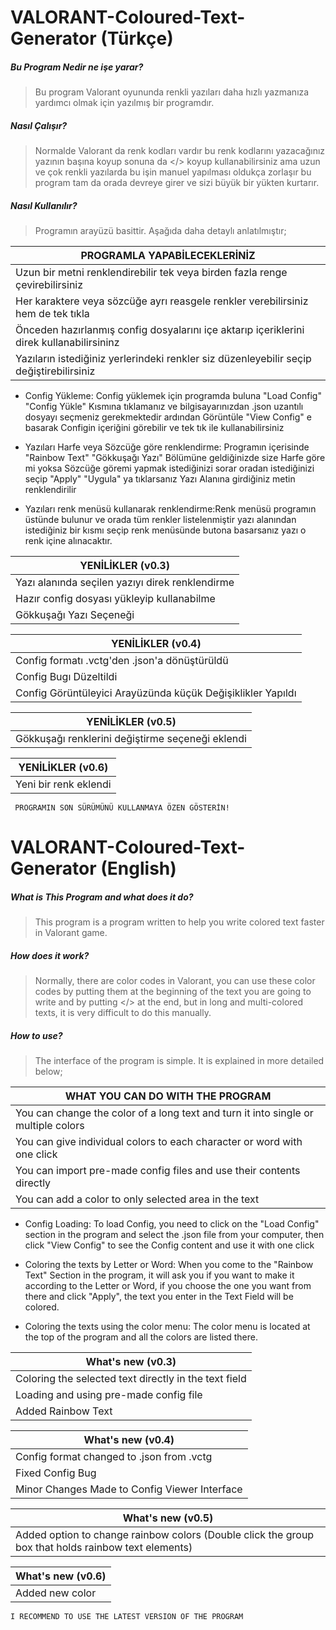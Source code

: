 # VALORANT-Coloured-Text-Generator (Türkçe)


#####  Bu Program Nedir ne işe yarar?
>Bu program Valorant oyununda renkli yazıları daha hızlı yazmanıza yardımcı olmak için yazılmış bir programdır. 

##### Nasıl Çalışır?
>Normalde Valorant da renk kodları vardır bu renk kodlarını yazacağınız yazının başına koyup sonuna da </> koyup kullanabilirsiniz ama uzun ve çok renkli yazılarda bu işin manuel yapılması oldukça zorlaşır bu program tam da orada devreye girer ve sizi büyük bir yükten kurtarır.

##### Nasıl Kullanılır?
>Programın arayüzü basittir. Aşağıda daha detaylı anlatılmıştır;

|  PROGRAMLA YAPABİLECEKLERİNİZ |
| ------------ |
| Uzun bir metni renklendirebilir tek veya birden fazla renge çevirebilirsiniz  |
|  Her karaktere veya sözcüğe ayrı reasgele renkler verebilirsiniz hem de tek tıkla |
|  Önceden hazırlanmış config dosyalarını içe aktarıp içeriklerini direk kullanabilirsininz |
|  Yazıların istediğiniz yerlerindeki renkler siz düzenleyebilir seçip değiştirebilirsiniz |

- Config Yükleme: Config yüklemek için programda buluna "Load Config" "Config Yükle" Kısmına tıklamanız ve bilgisayarınızdan .json uzantılı dosyayı seçmeniz gerekmektedir ardından Görüntüle "View Config" e basarak Configin içeriğini görebilir ve tek tık ile kullanabilirsiniz

- Yazıları Harfe veya Sözcüğe göre renklendirme: Programın içerisinde "Rainbow Text" "Gökkuşağı Yazı" Bölümüne geldiğinizde size Harfe göre mi yoksa Sözcüğe göremi yapmak istediğinizi sorar oradan istediğinizi seçip "Apply" "Uygula" ya tıklarsanız Yazı Alanına girdiğiniz metin renklendirilir

- Yazıları renk menüsü kullanarak renklendirme:Renk menüsü programın üstünde bulunur ve orada tüm renkler listelenmiştir yazı alanından istediğiniz bir kısmı seçip renk menüsünde butona basarsanız yazı o renk içine alınacaktır.

| YENİLİKLER (v0.3)  |
| ------------ |
| Yazı alanında seçilen yazıyı direk renklendirme  |
|  Hazır config dosyası yükleyip kullanabilme |
| Gökkuşağı Yazı Seçeneği  |

| YENİLİKLER (v0.4)  |
| ------------ |
| Config formatı .vctg'den .json'a dönüştürüldü  |
| Config Bugı Düzeltildi |
| Config Görüntüleyici Arayüzünda küçük Değişiklikler Yapıldı|

| YENİLİKLER (v0.5)  |
| ------------ |
| Gökkuşağı renklerini değiştirme seçeneği eklendi|

| YENİLİKLER (v0.6)  |
| ------------ |
| Yeni bir renk eklendi |

` PROGRAMIN SON SÜRÜMÜNÜ KULLANMAYA ÖZEN GÖSTERİN!`

# VALORANT-Coloured-Text-Generator (English)


##### What is This Program and what does it do?
>This program is a program written to help you write colored text faster in Valorant game.

##### How does it work?
>Normally, there are color codes in Valorant, you can use these color codes by putting them at the beginning of the text you are going to write and by putting </> at the end, but in long and multi-colored texts, it is very difficult to do this manually.

##### How to use?
>The interface of the program is simple. It is explained in more detailed below;

| WHAT YOU CAN DO WITH THE PROGRAM |
| ------------ |
| You can change the color of a long text and turn it into single or multiple colors |
| You can give individual colors to each character or word with one click |
| You can import pre-made config files and use their contents directly |
| You can add a color to only selected area in the text |

- Config Loading: To load Config, you need to click on the "Load Config" section in the program and select the .json file from your computer, then click "View Config" to see the Config content and use it with one click

- Coloring the texts by Letter or Word: When you come to the "Rainbow Text" Section in the program, it will ask you if you want to make it according to the Letter or Word, if you choose the one you want from there and click "Apply", the text you enter in the Text Field will be colored.

- Coloring the texts using the color menu: The color menu is located at the top of the program and all the colors are listed there.

| What's new  (v0.3) |
| ------------ |
| Coloring the selected text directly in the text field |
| Loading and using pre-made config file |
| Added Rainbow Text |

| What's new  (v0.4) |
| ------------ |
| Config format changed to .json from .vctg |
| Fixed Config Bug |
| Minor Changes Made to Config Viewer Interface|

| What's new  (v0.5) |
| ------------ |
| Added option to change rainbow colors (Double click the group box that holds rainbow text elements) |

| What's new  (v0.6) |
| ------------ |
| Added new color |


` I RECOMMEND TO USE THE LATEST VERSION OF THE PROGRAM ` 

